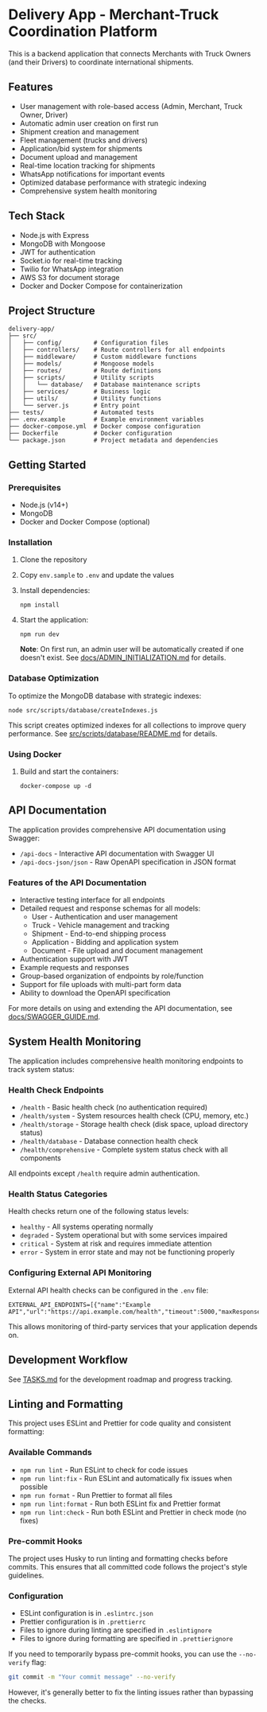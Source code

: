 # Delivery App - Merchant-Truck Coordination Platform

This is a backend application that connects Merchants with Truck Owners (and their Drivers) to coordinate international shipments.

## Features

- User management with role-based access (Admin, Merchant, Truck Owner, Driver)
- Automatic admin user creation on first run
- Shipment creation and management
- Fleet management (trucks and drivers)
- Application/bid system for shipments
- Document upload and management
- Real-time location tracking for shipments
- WhatsApp notifications for important events
- Optimized database performance with strategic indexing
- Comprehensive system health monitoring

## Tech Stack

- Node.js with Express
- MongoDB with Mongoose
- JWT for authentication
- Socket.io for real-time tracking
- Twilio for WhatsApp integration
- AWS S3 for document storage
- Docker and Docker Compose for containerization

## Project Structure

```
delivery-app/
├── src/
│   ├── config/         # Configuration files
│   ├── controllers/    # Route controllers for all endpoints
│   ├── middleware/     # Custom middleware functions
│   ├── models/         # Mongoose models
│   ├── routes/         # Route definitions
│   ├── scripts/        # Utility scripts
│   │   └── database/   # Database maintenance scripts
│   ├── services/       # Business logic
│   ├── utils/          # Utility functions
│   └── server.js       # Entry point
├── tests/              # Automated tests
├── .env.example        # Example environment variables
├── docker-compose.yml  # Docker compose configuration
├── Dockerfile          # Docker configuration
└── package.json        # Project metadata and dependencies
```

## Getting Started

### Prerequisites

- Node.js (v14+)
- MongoDB
- Docker and Docker Compose (optional)

### Installation

1. Clone the repository
2. Copy `env.sample` to `.env` and update the values
3. Install dependencies:
   ```
   npm install
   ```
4. Start the application:
   ```
   npm run dev
   ```
   
   **Note**: On first run, an admin user will be automatically created if one doesn't exist. See [docs/ADMIN_INITIALIZATION.md](docs/ADMIN_INITIALIZATION.md) for details.

### Database Optimization

To optimize the MongoDB database with strategic indexes:

```
node src/scripts/database/createIndexes.js
```

This script creates optimized indexes for all collections to improve query performance. See [src/scripts/database/README.md](src/scripts/database/README.md) for details.

### Using Docker

1. Build and start the containers:
   ```
   docker-compose up -d
   ```

## API Documentation

The application provides comprehensive API documentation using Swagger:

- `/api-docs` - Interactive API documentation with Swagger UI
- `/api-docs-json/json` - Raw OpenAPI specification in JSON format

### Features of the API Documentation

- Interactive testing interface for all endpoints
- Detailed request and response schemas for all models:
  - User - Authentication and user management
  - Truck - Vehicle management and tracking
  - Shipment - End-to-end shipping process
  - Application - Bidding and application system
  - Document - File upload and document management
- Authentication support with JWT
- Example requests and responses
- Group-based organization of endpoints by role/function
- Support for file uploads with multi-part form data
- Ability to download the OpenAPI specification

For more details on using and extending the API documentation, see [docs/SWAGGER_GUIDE.md](docs/SWAGGER_GUIDE.md).

## System Health Monitoring

The application includes comprehensive health monitoring endpoints to track system status:

### Health Check Endpoints

- `/health` - Basic health check (no authentication required)
- `/health/system` - System resources health check (CPU, memory, etc.)
- `/health/storage` - Storage health check (disk space, upload directory status)
- `/health/database` - Database connection health check
- `/health/comprehensive` - Complete system status check with all components

All endpoints except `/health` require admin authentication.

### Health Status Categories

Health checks return one of the following status levels:

- `healthy` - All systems operating normally
- `degraded` - System operational but with some services impaired
- `critical` - System at risk and requires immediate attention
- `error` - System in error state and may not be functioning properly

### Configuring External API Monitoring

External API health checks can be configured in the `.env` file:

```
EXTERNAL_API_ENDPOINTS=[{"name":"Example API","url":"https://api.example.com/health","timeout":5000,"maxResponseTime":2000}]
```

This allows monitoring of third-party services that your application depends on.

## Development Workflow

See [TASKS.md](./TASKS.md) for the development roadmap and progress tracking.

## Linting and Formatting

This project uses ESLint and Prettier for code quality and consistent formatting:

### Available Commands

- `npm run lint` - Run ESLint to check for code issues
- `npm run lint:fix` - Run ESLint and automatically fix issues when possible
- `npm run format` - Run Prettier to format all files
- `npm run lint:format` - Run both ESLint fix and Prettier format
- `npm run lint:check` - Run both ESLint and Prettier in check mode (no fixes)

### Pre-commit Hooks

The project uses Husky to run linting and formatting checks before commits. This ensures that all committed code follows the project's style guidelines.

### Configuration

- ESLint configuration is in `.eslintrc.json`
- Prettier configuration is in `.prettierrc`
- Files to ignore during linting are specified in `.eslintignore`
- Files to ignore during formatting are specified in `.prettierignore`

If you need to temporarily bypass pre-commit hooks, you can use the `--no-verify` flag:

```bash
git commit -m "Your commit message" --no-verify
```

However, it's generally better to fix the linting issues rather than bypassing the checks.
